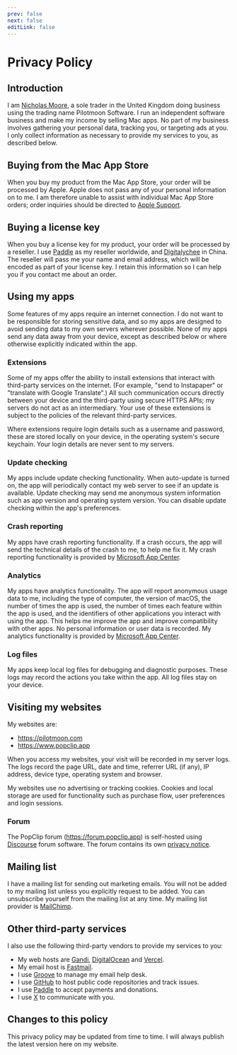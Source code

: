 ```yaml
---
prev: false
next: false
editLink: false
---
```


# Privacy Policy

## Introduction

I am [Nicholas Moore](https://pilotmoon.com/about), a sole trader in the United
Kingdom doing business using the trading name Pilotmoon Software. I run an
independent software business and make my income by selling Mac apps. No part of
my business involves gathering your personal data, tracking you, or targeting
ads at you. I only collect information as necessary to provide my services to
you, as described below.

## Buying from the Mac App Store

When you buy my product from the Mac App Store, your order will be processed by
Apple. Apple does not pass any of your personal information on to me. I am
therefore unable to assist with individual Mac App Store orders; order inquiries
should be directed to [Apple Support](https://getsupport.apple.com/).

## Buying a license key

When you buy a license key for my product, your order will be processed by a
reseller. I use [Paddle](https://paddle.com/) as my reseller worldwide, and
[Digitalychee](https://lizhi.io/) in China. The reseller will pass me your name
and email address, which will be encoded as part of your license key. I retain
this information so I can help you if you contact me about an order.

## Using my apps

Some features of my apps require an internet connection. I do not want to be
responsible for storing sensitive data, and so my apps are designed to avoid
sending data to my own servers wherever possible. None of my apps send any data
away from your device, except as described below or where otherwise explicitly
indicated within the app.

### Extensions

Some of my apps offer the ability to install extensions that interact with
third-party services on the internet. (For example, "send to Instapaper" or
"translate with Google Translate".) All such communication occurs directly
between your device and the third-party using secure HTTPS APIs; my servers do
not act as an intermediary. Your use of these extensions is subject to the
policies of the relevant third-party services.

Where extensions require login details such as a username and password, these
are stored locally on your device, in the operating system's secure keychain.
Your login details are never sent to my servers.

### Update checking

My apps include update checking functionality. When auto-update is turned on,
the app will periodically contact my web server to see if an update is
available. Update checking may send me anonymous system information such as app
version and operating system version. You can disable update checking within the
app's preferences.

### Crash reporting

My apps have crash reporting functionality. If a crash occurs, the app will send
the technical details of the crash to me, to help me fix it. My crash reporting
functionality is provided by [Microsoft App Center](https://appcenter.ms/).

### Analytics

My apps have analytics functionality. The app will report anonymous usage data
to me, including the type of computer, the version of macOS, the number of times
the app is used, the number of times each feature within the app is used, and
the identifiers of other applications you interact with using the app. This
helps me improve the app and improve compatibility with other apps. No personal
information or user data is recorded. My analytics functionality is provided by
[Microsoft App Center](https://appcenter.ms/).

### Log files

My apps keep local log files for debugging and diagnostic purposes. These logs
may record the actions you take within the app. All log files stay on your
device.

## Visiting my websites

My websites are:

- <https://pilotmoon.com>
- <https://www.popclip.app>

When you access my websites, your visit will be recorded in my server logs. The
logs record the page URL, date and time, referrer URL (if any), IP address,
device type, operating system and browser.

My websites use no advertising or tracking cookies. Cookies and local storage
are used for functionality such as purchase flow, user preferences and login
sessions.

### Forum

The PopClip forum (<https://forum.popclip.app>) is self-hosted using
[Discourse](https://www.discourse.org/) forum software. The forum contains its
own [privacy notice](https://forum.popclip.app/privacy).

## Mailing list

I have a mailing list for sending out marketing emails. You will not be added to
my mailing list unless you explicitly request to be added. You can unsubscribe
yourself from the mailing list at any time. My mailing list provider is
[MailChimp](https://mailchimp.com/).

## Other third-party services

I also use the following third-party vendors to provide my services to you:

- My web hosts are [Gandi](https://www.gandi.net/),
  [DigitalOcean](htts://digitalocean.com) and [Vercel](https://vercel.com/).
- My email host is [Fastmail](https://www.fastmail.com/).
- I use [Groove](https://groovehq.com/) to manage my email help desk.
- I use [GitHub](https://www.github.com/pilotmoon/) to host public code
  repositories and track issues.
- I use [Paddle](https://www.paddle.com/) to accept payments and donations.
- I use [X](https://twitter.com/) to communicate with you.

## Changes to this policy

This privacy policy may be updated from time to time. I will always publish the
latest version here on my website.

